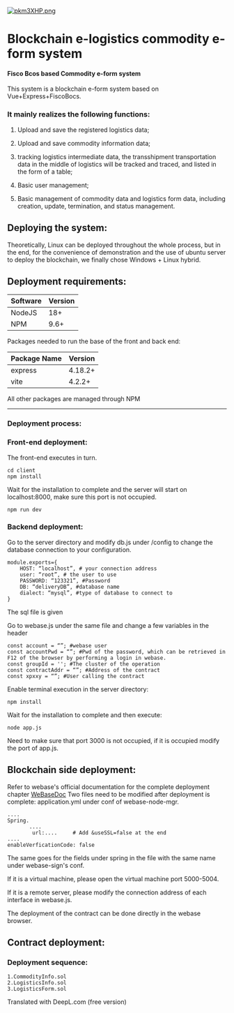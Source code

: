 [![pkm3XHP.png](https://s21.ax1x.com/2024/05/13/pkm3XHP.png)](https://imgse.com/i/pkm3XHP) 



# Blockchain e-logistics commodity e-form system 
#### Fisco Bcos based Commodity e-form system


This system is a blockchain e-form system based on Vue+Express+FiscoBocs.

### It mainly realizes the following functions:

   1. Upload and save the registered logistics data;
  
   2. Upload and save commodity information data;

   3. tracking logistics intermediate data, the transshipment transportation data in the middle of logistics will be tracked and traced, and listed in the form of a table;

   4. Basic user management;

   5. Basic management of commodity data and logistics form data, including creation, update, termination, and status management.

## Deploying the system:

  Theoretically, Linux can be deployed throughout the whole process, but in the end, for the convenience of demonstration and the use of ubuntu server to deploy the blockchain, we finally chose Windows + Linux hybrid.
  
## Deployment requirements:

|Software|Version|
|-|-|
|NodeJS|18+|
|NPM|9.6+|

Packages needed to run the base of the front and back end:

|Package Name|Version|
|-|-|
|express|4.18.2+|
|vite|4.2.2+|

All other packages are managed through NPM

***

### Deployment process:

### Front-end deployment:
The front-end executes in turn.
```
cd client
npm install
```
Wait for the installation to complete and the server will start on localhost:8000, make sure this port is not occupied.
```
npm run dev
```
### Backend deployment:
Go to the server directory and modify db.js under /config to change the database connection to your configuration.

```
module.exports={
    HOST: “localhost”, # your connection address
    user: “root”, # the user to use
    PASSWORD: “123321”, #Password
    DB: “deliveryDB”, #database name
    dialect: “mysql”, #type of database to connect to
}
```
The sql file is given

Go to webase.js under the same file and change a few variables in the header
```
const account = “”; #webase user
const accountPwd = “”; #Pwd of the password, which can be retrieved in F12 of the browser by performing a login in webase.
const groupId = ''; #The cluster of the operation
const contractAddr = “”; #Address of the contract
const xpxxy = “”; #User calling the contract
```
Enable terminal execution in the server directory:
```
npm install
```
Wait for the installation to complete and then execute:
```
node app.js
```
Need to make sure that port 3000 is not occupied, if it is occupied modify the port of app.js.
## Blockchain side deployment:
Refer to webase's official documentation for the complete deployment chapter [WeBaseDoc](https://webasedoc.readthedocs.io/zh-cn/lab/docs/WeBASE/install.html)
Two files need to be modified after deployment is complete:
application.yml under conf of webase-node-mgr.
```
....
Spring.
       ....
        url:....     # Add &useSSL=false at the end
....
enableVerficationCode: false
```
The same goes for the fields under spring in the file with the same name under webase-sign's conf.

If it is a virtual machine, please open the virtual machine port 5000-5004.

If it is a remote server, please modify the connection address of each interface in webase.js.

The deployment of the contract can be done directly in the webase browser.
## Contract deployment:
### Deployment sequence:
```
1.CommodityInfo.sol
2.LogisticsInfo.sol
3.LogisticsForm.sol
```

Translated with DeepL.com (free version)

